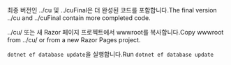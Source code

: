 <span data-ttu-id="d3f6a-101">최종 버전인 ../cu 및 ../cuFinal은 더 완성된 코드를 포함합니다.</span><span class="sxs-lookup"><span data-stu-id="d3f6a-101">The final version ../cu and ../cuFinal contain more completed code.</span></span>

<span data-ttu-id="d3f6a-102">../cu/ 또는 새 Razor 페이지 프로젝트에서 wwwroot를 복사합니다.</span><span class="sxs-lookup"><span data-stu-id="d3f6a-102">Copy wwwroot from ../cu/ or from a new Razor Pages project.</span></span>

<span data-ttu-id="d3f6a-103">`dotnet ef database update`을 실행합니다.</span><span class="sxs-lookup"><span data-stu-id="d3f6a-103">Run `dotnet ef database update`</span></span>
